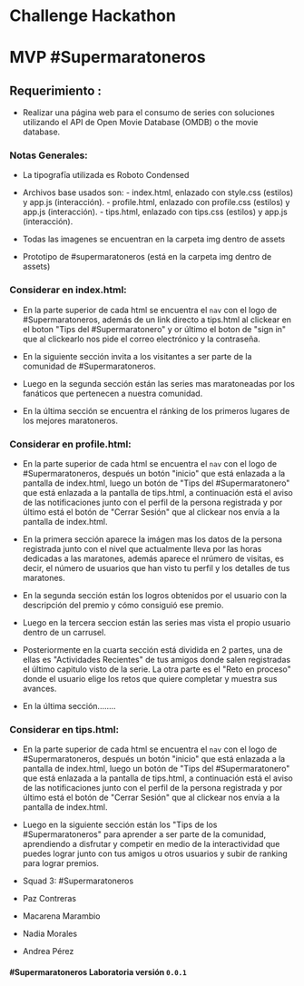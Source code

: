 # Challenge Hackathon

# MVP #Supermaratoneros


## Requerimiento :

+ Realizar una página web para el consumo de series con soluciones utilizando el API de Open Movie Database (OMDB) o the movie database.


### Notas Generales:

+ La tipografīa utilizada es Roboto Condensed

+ Archivos base usados son: - index.html, enlazado con style.css (estilos) y app.js (interacción).
							- profile.html, enlazado con profile.css (estilos) y app.js (interacción).
							- tips.html, enlazado con tips.css (estilos) y app.js (interacción).

+ Todas las imagenes se encuentran en la carpeta img dentro de assets

+ Prototipo de #supermaratoneros (está en la carpeta img dentro de assets)


### Considerar en index.html: 

+ En la parte superior de cada html se encuentra el `nav` con el logo de #Supermaratoneros, además de un link directo a tips.html al clickear en el boton "Tips del #Supermaratonero" y or último el boton de "sign in" que al clickearlo nos pide el correo electrónico y la contraseña.

+ En la siguiente sección invita a los visitantes a ser parte de la comunidad de #Supermaratoneros.

+ Luego en la segunda sección están las series mas maratoneadas por los fanáticos que pertenecen a nuestra comunidad.

+ En la última sección se encuentra el ránking de los primeros lugares de los mejores maratoneros.


### Considerar en profile.html: 

+ En la parte superior de cada html se encuentra el `nav` con el logo de #Supermaratoneros, después un botón "inicio" que está enlazada a la pantalla de index.html, luego un botón de "Tips del #Supermaratonero" que está enlazada a la pantalla de tips.html, a continuación está el aviso de las notificaciones junto con el perfil de la persona registrada y por último está el botón de "Cerrar Sesión" que al clickear nos envía a la pantalla de index.html.

+ En la primera sección aparece la imágen mas los datos de la persona registrada junto con el nivel que actualmente lleva por las horas dedicadas a las maratones, además aparece el nrúmero de visitas, es decir, el número de usuarios que han visto tu perfil y los detalles de tus maratones.

+ En la segunda sección están los logros obtenidos por el usuario con la descripción del premio y cómo consiguió ese premio.

+ Luego en la tercera seccion están las series mas vista el propio usuario dentro de un carrusel.
	
+ Posteriormente en la cuarta sección está dividida en 2 partes, una de ellas es "Actividades Recientes" de tus amigos donde salen registradas el último capitulo visto de la serie. La otra parte es el "Reto en proceso" donde el usuario elige los retos que quiere completar y muestra sus avances.

+ En la última sección........


### Considerar en tips.html: 

+ En la parte superior de cada html se encuentra el `nav` con el logo de #Supermaratoneros, después un botón "inicio" que está enlazada a la pantalla de index.html, luego un botón de "Tips del #Supermaratonero" que está enlazada a la pantalla de tips.html, a continuación está el aviso de las notificaciones junto con el perfil de la persona registrada y por último está el botón de "Cerrar Sesión" que al clickear nos envía a la pantalla de index.html.

+ Luego en la siguiente sección están los "Tips de los #Supermaratoneros" para aprender a ser parte de la comunidad, aprendiendo a disfrutar y competir en medio de la interactividad que puedes lograr junto con tus amigos u otros usuarios y subir de ranking para lograr premios.


 + Squad 3: #Supermaratoneros
 + Paz Contreras
 + Macarena Marambio 
 + Nadia Morales
 + Andrea Pérez 



#### #Supermaratoneros Laboratoria versión `0.0.1` 